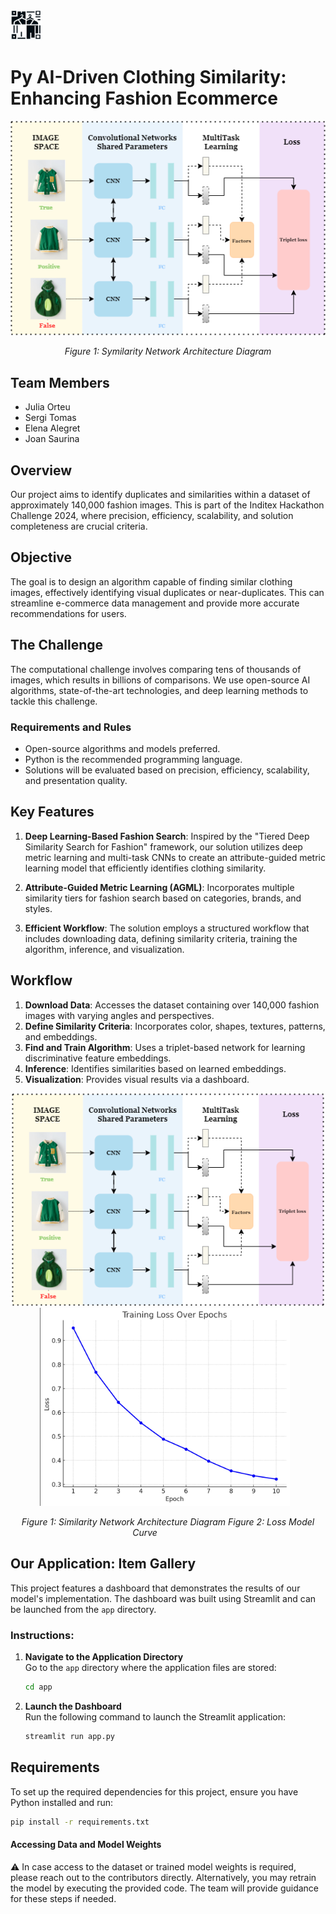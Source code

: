 <img src="images/logo.png" alt="Logo" width="50"/>


# Py AI-Driven Clothing Similarity: Enhancing Fashion Ecommerce
<div style="text-align: center;">
    <img src="images/Diagrama.png" alt="Architecture Diagram"/>
    <p><em>Figure 1: Symilarity Network Architecture Diagram</em></p>
</div>

## Team Members
- Julia Orteu
- Sergi Tomas
- Elena Alegret
- Joan Saurina

## Overview
Our project aims to identify duplicates and similarities within a dataset of approximately 140,000 fashion images. This is part of the Inditex Hackathon Challenge 2024, where precision, efficiency, scalability, and solution completeness are crucial criteria.

## Objective
The goal is to design an algorithm capable of finding similar clothing images, effectively identifying visual duplicates or near-duplicates. This can streamline e-commerce data management and provide more accurate recommendations for users.

## The Challenge
The computational challenge involves comparing tens of thousands of images, which results in billions of comparisons. We use open-source AI algorithms, state-of-the-art technologies, and deep learning methods to tackle this challenge.

### Requirements and Rules
- Open-source algorithms and models preferred.
- Python is the recommended programming language.
- Solutions will be evaluated based on precision, efficiency, scalability, and presentation quality.

  
## Key Features
1. **Deep Learning-Based Fashion Search**: Inspired by the "Tiered Deep Similarity Search for Fashion" framework, our solution utilizes deep metric learning and multi-task CNNs to create an attribute-guided metric learning model that efficiently identifies clothing similarity.

2. **Attribute-Guided Metric Learning (AGML)**: Incorporates multiple similarity tiers for fashion search based on categories, brands, and styles.

3. **Efficient Workflow**: The solution employs a structured workflow that includes downloading data, defining similarity criteria, training the algorithm, inference, and visualization.

## Workflow
1. **Download Data**: Accesses the dataset containing over 140,000 fashion images with varying angles and perspectives.
2. **Define Similarity Criteria**: Incorporates color, shapes, textures, patterns, and embeddings.
3. **Find and Train Algorithm**: Uses a triplet-based network for learning discriminative feature embeddings.
4. **Inference**: Identifies similarities based on learned embeddings.
5. **Visualization**: Provides visual results via a dashboard.
<p align="center">
    <img src="images/Diagrama.png" alt="Architecture Diagram" width="500"/>
    <img src="images/loss.png" alt="Loss" width="400" style="margin-right: 10px;"/>
</p>

<p align="center">
    <em>Figure 1: Similarity Network Architecture Diagram</em>
    <em>Figure 2: Loss Model Curve</em> &emsp;&emsp;&emsp;&emsp;&emsp;
</p>



## Our Application: Item Gallery
This project features a dashboard that demonstrates the results of our model's implementation. The dashboard was built using Streamlit and can be launched from the `app` directory.
### Instructions:
1. **Navigate to the Application Directory**  
   Go to the `app` directory where the application files are stored:
   ```bash
   cd app
   ```
2. **Launch the Dashboard**  
   Run the following command to launch the Streamlit application:
   ```bash
   streamlit run app.py
   ```
   
## Requirements
To set up the required dependencies for this project, ensure you have Python installed and run:
```bash
pip install -r requirements.txt
```

#### Accessing Data and Model Weights
⚠️ In case access to the dataset or trained model weights is required, please reach out to the contributors directly. Alternatively, you may retrain the model by executing the provided code. The team will provide guidance for these steps if needed.
